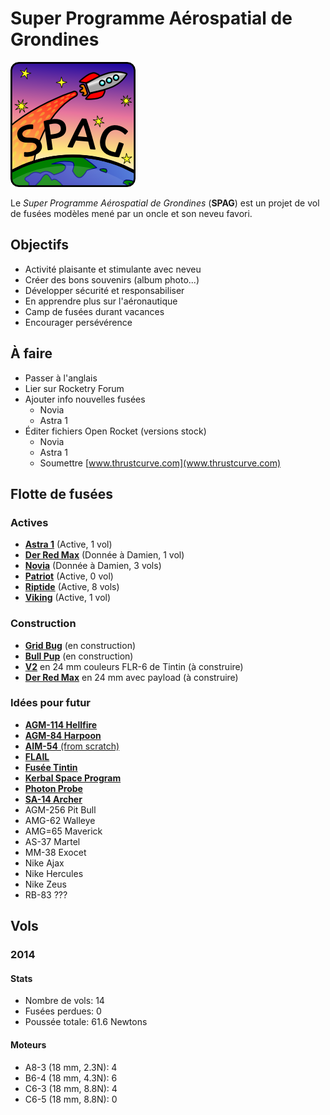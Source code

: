 # Super Programme Aérospatial de Grondines

![Super logo du SPAG!](logo/logo_spag_v03_small.png)

Le *Super Programme Aérospatial de Grondines* (**SPAG**) est un projet de vol
de fusées modèles mené par un oncle et son neveu favori.

## Objectifs

- Activité plaisante et stimulante avec neveu
- Créer des bons souvenirs (album photo...)
- Développer sécurité et responsabiliser
- En apprendre plus sur l'aéronautique
- Camp de fusées durant vacances
- Encourager persévérence

## À faire

- Passer à l'anglais
- Lier sur Rocketry Forum
- Ajouter info nouvelles fusées
  - Novia
  - Astra 1
- Éditer fichiers Open Rocket (versions stock)
  - Novia
  - Astra 1
  - Soumettre [www.thrustcurve.com](www.thrustcurve.com)

## Flotte de fusées

### Actives

- [**Astra 1**](rockets/astra_1/astra_1.md) (Active, 1 vol)
- [**Der Red Max**](rockets/der_red_max/der_red_max.md) (Donnée à Damien, 1 vol)
- [**Novia**](rockets/novia/novia.md) (Donnée à Damien, 3 vols)
- [**Patriot**](rockets/patriot/patriot.md) (Active, 0 vol)
- [**Riptide**](rockets/riptide/riptide.md) (Active, 8 vols)
- [**Viking**](rockets/viking/viking.md) (Active, 1 vol)

### Construction

- [**Grid Bug**](rockets/grid_bug/grid_bug.md) (en construction)
- [**Bull Pup**](rockets/bull_pup/bull_pup.md) (en construction)
- [**V2**](http://www.estesrockets.com/rockets/kits/skill-3/003228-v2-semi-scale-model) en 24 mm couleurs FLR-6 de Tintin (à construire)
- [**Der Red Max**](http://www.estesrockets.com/der-red-maxtm) en 24 mm avec payload (à construire)

### Idées pour futur

- [**AGM-114 Hellfire**](http://www.the-launch-pad.com/#!hellfire/c14ur)
- [**AGM-84 Harpoon**](http://www.allrocketengines.ca/Rockets/Harpoon-AGM)
- [**AIM-54** (from scratch)](http://www.the-launch-pad.com/#!blank/c7bg)
- [**FLAIL**](http://www.the-launch-pad.com/#!blank/c1j13)
- [**Fusée Tintin**](http://en.wikipedia.org/wiki/Explorers_on_the_Moon)
- [**Kerbal Space Program**](https://kerbalspaceprogram.com/)
- [**Photon Probe**](http://www.allrocketengines.ca/Rockets/Photon-Probe)
- [**SA-14 Archer**](http://www.jcrocket.com/sa14archer.shtml)
- AGM-256 Pit Bull
- AMG-62 Walleye
- AMG=65 Maverick
- AS-37 Martel
- MM-38 Exocet
- Nike Ajax
- Nike Hercules
- Nike Zeus
- RB-83 ???

## Vols

### 2014

#### Stats

- Nombre de vols: 14
- Fusées perdues: 0
- Poussée totale: 61.6 Newtons

#### Moteurs

- A8-3 (18 mm, 2.3N): 4
- B6-4 (18 mm, 4.3N): 6
- C6-3 (18 mm, 8.8N): 4
- C6-5 (18 mm, 8.8N): 0

